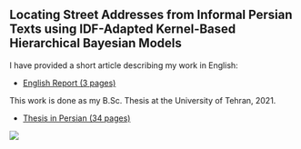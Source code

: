 ## Locating Street Addresses from Informal Persian Texts using IDF-Adapted Kernel-Based Hierarchical Bayesian Models

I have provided a short article describing my work in English:
* [English Report (3 pages)](https://docs.google.com/document/d/1eWRIL-SNtYIgiYgrQCmr_CxsXcgNYw0Mx8-HD7eH7cE/edit?usp=sharing)

This work is done as my B.Sc. Thesis at the University of Tehran, 2021.
* [Thesis in Persian (34 pages)](https://docs.google.com/document/d/1T8zvRzYgDaWzKfCgz5t84WrjV3_y6P5Wh5eNu2VwZ2A/edit?usp=sharing)

<img src="https://raw.githubusercontent.com/ShayeghB/PAT/gh-pages/BlockDiagram.drawio.png">
